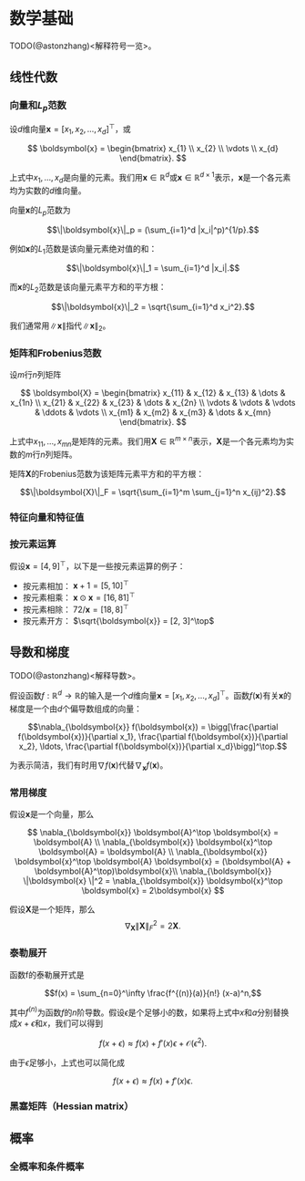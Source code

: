 # 数学基础

TODO(@astonzhang)<解释符号一览>。


## 线性代数


### 向量和$L_p$范数

设$d$维向量$\boldsymbol{x} = [x_1, x_2, \ldots, x_d]^\top$，或

$$
\boldsymbol{x} = 
\begin{bmatrix}
    x_{1}  \\
    x_{2}  \\
    \vdots  \\
    x_{d} 
\end{bmatrix}.
$$

上式中$x_1, \ldots, x_d$是向量的元素。我们用$\boldsymbol{x} \in \mathbb{R}^{d}$或$\boldsymbol{x} \in \mathbb{R}^{d \times 1}$表示，$\boldsymbol{x}$是一个各元素均为实数的$d$维向量。


向量$\boldsymbol{x}$的$L_p$范数为

$$\|\boldsymbol{x}\|_p = (\sum_{i=1}^d |x_i|^p)^{1/p}.$$

例如$\boldsymbol{x}$的$L_1$范数是该向量元素绝对值的和：

$$\|\boldsymbol{x}\|_1 = \sum_{i=1}^d |x_i|.$$

而$\boldsymbol{x}$的$L_2$范数是该向量元素平方和的平方根：

$$\|\boldsymbol{x}\|_2 = \sqrt{\sum_{i=1}^d x_i^2}.$$

我们通常用$\|\boldsymbol{x}\|$指代$\|\boldsymbol{x}\|_2$。




### 矩阵和Frobenius范数

设$m$行$n$列矩阵

$$
\boldsymbol{X} = 
\begin{bmatrix}
    x_{11} & x_{12} & x_{13} & \dots  & x_{1n} \\
    x_{21} & x_{22} & x_{23} & \dots  & x_{2n} \\
    \vdots & \vdots & \vdots & \ddots & \vdots \\
    x_{m1} & x_{m2} & x_{m3} & \dots  & x_{mn}
\end{bmatrix}.
$$

上式中$x_{11}, \ldots, x_{mn}$是矩阵的元素。我们用$\boldsymbol{X} \in \mathbb{R}^{m \times n}$表示，$\boldsymbol{X}$是一个各元素均为实数的$m$行$n$列矩阵。

矩阵$\boldsymbol{X}$的Frobenius范数为该矩阵元素平方和的平方根：

$$\|\boldsymbol{X}\|_F = \sqrt{\sum_{i=1}^m \sum_{j=1}^n x_{ij}^2}.$$


### 特征向量和特征值






### 按元素运算

假设$\boldsymbol{x} = [4, 9]^\top$，以下是一些按元素运算的例子：

* 按元素相加： $\boldsymbol{x} + 1 = [5, 10]^\top$
* 按元素相乘： $\boldsymbol{x} \odot \boldsymbol{x} = [16, 81]^\top$
* 按元素相除： $72 / \boldsymbol{x} = [18, 8]^\top$
* 按元素开方： $\sqrt{\boldsymbol{x}} = [2, 3]^\top$





## 导数和梯度

TODO(@astonzhang)<解释导数>。

假设函数$f: \mathbb{R}^d \rightarrow \mathbb{R}$的输入是一个$d$维向量$\boldsymbol{x} = [x_1, x_2, \ldots, x_d]^\top$。函数$f(\boldsymbol{x})$有关$\boldsymbol{x}$的梯度是一个由$d$个偏导数组成的向量：

$$\nabla_{\boldsymbol{x}} f(\boldsymbol{x}) = \bigg[\frac{\partial f(\boldsymbol{x})}{\partial x_1}, \frac{\partial f(\boldsymbol{x})}{\partial x_2}, \ldots, \frac{\partial f(\boldsymbol{x})}{\partial x_d}\bigg]^\top.$$


为表示简洁，我们有时用$\nabla f(\boldsymbol{x})$代替$\nabla_{\boldsymbol{x}} f(\boldsymbol{x})$。


### 常用梯度

假设$\boldsymbol{x}$是一个向量，那么

$$
\nabla_{\boldsymbol{x}} \boldsymbol{A}^\top \boldsymbol{x} = \boldsymbol{A} \\
\nabla_{\boldsymbol{x}} \boldsymbol{x}^\top \boldsymbol{A}  = \boldsymbol{A} \\
\nabla_{\boldsymbol{x}} \boldsymbol{x}^\top \boldsymbol{A} \boldsymbol{x}  = (\boldsymbol{A} + \boldsymbol{A}^\top)\boldsymbol{x}\\
\nabla_{\boldsymbol{x}} \|\boldsymbol{x} \|^2 = \nabla_{\boldsymbol{x}} \boldsymbol{x}^\top \boldsymbol{x} = 2\boldsymbol{x}
$$

假设$\boldsymbol{X}$是一个矩阵，那么
$$\nabla_{\boldsymbol{X}} \|\boldsymbol{X} \|_F^2 = 2\boldsymbol{X}.$$


### 泰勒展开

函数f的泰勒展开式是

$$f(x) = \sum_{n=0}^\infty \frac{f^{(n)}(a)}{n!} (x-a)^n,$$

其中$f^{(n)}$为函数$f$的$n$阶导数。假设$\epsilon$是个足够小的数，如果将上式中$x$和$a$分别替换成$x+\epsilon$和$x$，我们可以得到

$$f(x + \epsilon) \approx f(x) + f'(x) \epsilon + \mathcal{O}(\epsilon^2).$$

由于$\epsilon$足够小，上式也可以简化成

$$f(x + \epsilon) \approx f(x) + f'(x) \epsilon.$$


### 黑塞矩阵（Hessian matrix）




## 概率

### 全概率和条件概率

